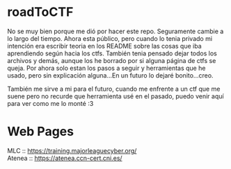 # roadToCTF
No se muy bien porque me dió por hacer este repo. Seguramente cambie a lo largo del tiempo. Ahora esta público, pero cuando lo tenia privado mi intención era escribir teoria en los README sobre las cosas que iba aprendiendo según hacia los ctfs. También tenia pensado dejar todos los archivos y demás, aunque los he borrado por si alguna página de ctfs se queja. Por ahora solo estan los pasos a seguir y herramientas que he usado, pero sin explicación alguna...En un futuro lo dejaré bonito...creo.  

También me sirve a mi para el futuro, cuando me enfrente a un ctf que me suene pero no recurde que herramienta usé en el pasado, puedo venir aquí para ver como me lo monté :3

# Web Pages
MLC :: https://training.majorleaguecyber.org/  
Atenea :: https://atenea.ccn-cert.cni.es/  
